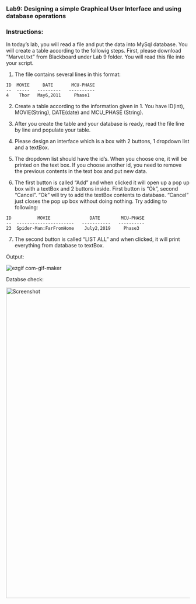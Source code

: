 ### Lab9: Designing a simple Graphical User Interface and using database operations
### Instructions:

In today’s lab, you will read a file and put the data into MySql database. You will create a table according to the followig steps.
First, please download “Marvel.txt” from Blackboard under Lab 9 folder. You will read this file into your script.

1. The file contains several lines in this format:
```
ID  MOVIE     DATE       MCU-PHASE
--  -----   ---------   ----------
4    Thor   May6,2011     Phase1
```

2. Create a table according to the information given in 1. You have ID(int), MOVIE(String), DATE(date) and MCU_PHASE (String). 

3. After you create the table and your database is ready, read the file line by line and populate your table.

4. Please design an interface which is a box with 2 buttons, 1 dropdown list and a textBox.

5. The dropdown list should have the id’s. When you choose one, it will be printed on the text box. If you choose another id, you need to remove the previous contents in the text box and put new data.

6. The first button is called “Add” and when clicked it will open up a pop up box with a textBox and 2 buttons inside. First button is “Ok”, second “Cancel”. “Ok” will try to add the textBox contents to database. “Cancel” just closes the pop up box without doing nothing. Try adding to following:
```
ID          MOVIE               DATE        MCU-PHASE 
--  ----------------------   -----------   ----------
23  Spider-Man:FarFromHome    July2,2019     Phase3
```

7. The second button is called “LIST ALL” and when clicked, it will print everything from database to textBox.

Output:

![ezgif com-gif-maker](https://github.com/tareqalhammoodi/SE226-Lab/assets/44919941/32d7c354-7e42-43ca-adce-dd07ae1092d8)


Databse check:


<img width="850" alt="Screenshot" src="https://github.com/tareqalhammoodi/SE226-Lab/assets/44919941/813a0097-db46-4bd9-b7a1-0e5e545e3fc4">
